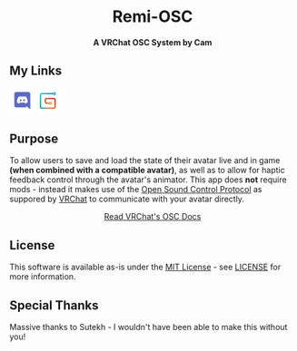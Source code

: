 <div align="center">

# Remi-OSC 
#### A VRChat OSC System by Cam


</div>

## My Links
[<img src="!docs/icons/Discord.png" width="45" height="45">](https://discord.gg/GDjDaVaVZR "Join my Discord!")[<img src="!docs/icons/Gumroad.png" width="45" height="45">](https://camsaviis.gumroad.com/ "Browse my Shop!")


## Purpose
To allow users to save and load the state of their avatar live and in game **(when combined with a compatible avatar)**, as well as to allow for haptic feedback control through the avatar's animator.  This app does **not** require mods - instead it makes use of the [Open Sound Control Protocol](https://en.wikipedia.org/wiki/Open_Sound_Control) as suppored by [VRChat](https://hello.vrchat.com/) to communicate with your avatar directly.

<div align="center">

[Read VRChat's OSC Docs](https://docs.vrchat.com/docs/osc-overview)
</div>

## License
This software is available as-is under the [MIT License](https://mit-license.org/) - see [LICENSE](https://github.com/CamsAvis/OSC-AvatarStateSaver/blob/main/LICENSE) for more information.

## Special Thanks
Massive thanks to Sutekh - I wouldn't have been able to make this without you! 
